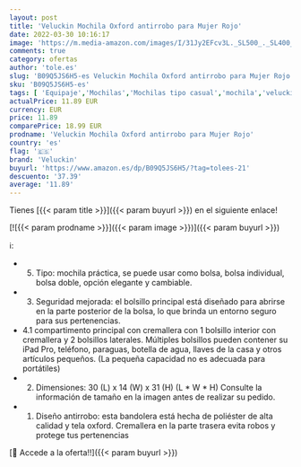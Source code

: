 ```yaml
---
layout: post
title: 'Veluckin Mochila Oxford antirrobo para Mujer Rojo'
date: 2022-03-30 10:16:17
image: 'https://m.media-amazon.com/images/I/31Jy2EFcv3L._SL500_._SL400_.jpg'
comments: true
category: ofertas
author: 'tole.es'
slug: 'B09Q5JS6H5-es Veluckin Mochila Oxford antirrobo para Mujer Rojo'
sku: 'B09Q5JS6H5-es'
tags: [ 'Equipaje','Mochilas','Mochilas tipo casual','mochila','veluckin', ]
actualPrice: 11.89 EUR
currency: EUR
price: 11.89
comparePrice: 18.99 EUR
prodname: 'Veluckin Mochila Oxford antirrobo para Mujer Rojo'
country: 'es'
flag: '🇪🇸'
brand: 'Veluckin'
buyurl: 'https://www.amazon.es/dp/B09Q5JS6H5/?tag=tolees-21'
descuento: '37.39'
average: '11.89'
---
```


Tienes [{{< param title >}}]({{< param buyurl >}}) en el siguiente enlace!

[![{{< param prodname >}}]({{< param image >}})]({{< param buyurl >}})

ℹ️:

- 5. Tipo: mochila práctica, se puede usar como bolsa, bolsa individual, bolsa doble, opción elegante y cambiable.
- 3. Seguridad mejorada: el bolsillo principal está diseñado para abrirse en la parte posterior de la bolsa, lo que brinda un entorno seguro para sus pertenencias.
- 4.1 compartimento principal con cremallera con 1 bolsillo interior con cremallera y 2 bolsillos laterales. Múltiples bolsillos pueden contener su iPad Pro, teléfono, paraguas, botella de agua, llaves de la casa y otros artículos pequeños. (La pequeña capacidad no es adecuada para portátiles)
- 2. Dimensiones: 30 (L) x 14 (W) x 31 (H) (L * W * H) Consulte la información de tamaño en la imagen antes de realizar su pedido.
- 1. Diseño antirrobo: esta bandolera está hecha de poliéster de alta calidad y tela oxford. Cremallera en la parte trasera evita robos y protege tus pertenencias

[🛒 Accede a la oferta!!]({{< param buyurl >}})
